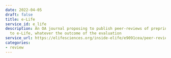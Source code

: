 ```yaml
---
date: 2022-04-05
draft: false
title: e-Life
service_id: e_life
description: An OA journal proposing to publish peer-reviews of preprints submitted
  to e-Life, whatever the outcome of the evaluation
service_url: https://elifesciences.org/inside-elife/e9091cea/peer-review-new-initiatives-to-enhance-the-value-of-elife-s-process
categories:
- review
---
```



